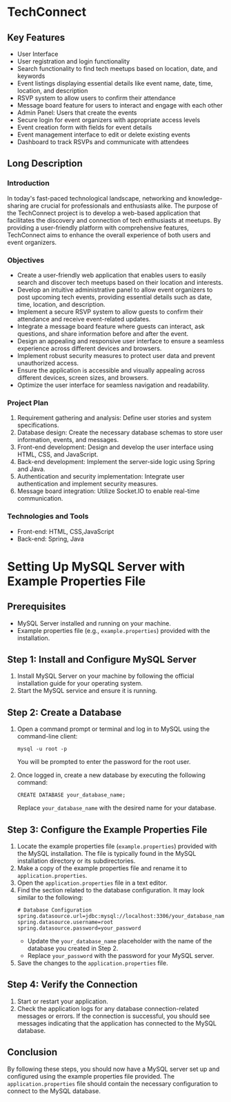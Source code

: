 <!DOCTYPE html>
<html>

<head>
  <meta charset="UTF-8">
  <title>TechConnect</title>
</head>

<body>
  <h1>TechConnect</h1>

<h2>Key Features</h2>
  <ul>
    <li>User Interface</li>
    <li>User registration and login functionality</li>
    <li>Search functionality to find tech meetups based on location, date, and keywords</li>
    <li>Event listings displaying essential details like event name, date, time, location, and description</li>
    <li>RSVP system to allow users to confirm their attendance</li>
    <li>Message board feature for users to interact and engage with each other</li>
    <li>Admin Panel: Users that create the events</li>
    <li>Secure login for event organizers with appropriate access levels</li>
    <li>Event creation form with fields for event details</li>
    <li>Event management interface to edit or delete existing events</li>
    <li>Dashboard to track RSVPs and communicate with attendees</li>
  </ul>

<h2>Long Description</h2>

<h3>Introduction</h3>

  <p>
    In today's fast-paced technological landscape, networking and knowledge-sharing are crucial for professionals and enthusiasts alike. The purpose of the TechConnect project is to develop a web-based application that facilitates the discovery and connection of tech enthusiasts at meetups. By providing a user-friendly platform with comprehensive features, TechConnect aims to enhance the overall experience of both users and event organizers.
  </p>

<h3>Objectives</h3>

  <ul>
    <li>Create a user-friendly web application that enables users to easily search and discover tech meetups based on their location and interests.</li>
    <li>Develop an intuitive administrative panel to allow event organizers to post upcoming tech events, providing essential details such as date, time, location, and description.</li>
    <li>Implement a secure RSVP system to allow guests to confirm their attendance and receive event-related updates.</li>
    <li>Integrate a message board feature where guests can interact, ask questions, and share information before and after the event.</li>
    <li>Design an appealing and responsive user interface to ensure a seamless experience across different devices and browsers.</li>
    <li>Implement robust security measures to protect user data and prevent unauthorized access.</li>
    <li>Ensure the application is accessible and visually appealing across different devices, screen sizes, and browsers.</li>
    <li>Optimize the user interface for seamless navigation and readability.</li>
  </ul>

<h3>Project Plan</h3>

  <ol>
    <li>Requirement gathering and analysis: Define user stories and system specifications.</li>
    <li>Database design: Create the necessary database schemas to store user information, events, and messages.</li>
    <li>Front-end development: Design and develop the user interface using HTML, CSS, and JavaScript.</li>
    <li>Back-end development: Implement the server-side logic using Spring and Java.</li>
    <li>Authentication and security implementation: Integrate user authentication and implement security measures.</li>
    <li>Message board integration: Utilize Socket.IO to enable real-time communication.</li>
  </ol>

<h3>Technologies and Tools</h3>

 <ul>
    <li>Front-end: HTML, CSS,JavaScript</li>
    <li>Back-end: Spring, Java</li>

</ul>




<h1>Setting Up MySQL Server with Example Properties File</h1>

<h2>Prerequisites</h2>
  <ul>
    <li>MySQL Server installed and running on your machine.</li>
    <li>Example properties file (e.g., <code>example.properties</code>) provided with the installation.</li>
  </ul>

<h2>Step 1: Install and Configure MySQL Server</h2>
  <ol>
    <li>Install MySQL Server on your machine by following the official installation guide for your operating system.</li>
    <li>Start the MySQL service and ensure it is running.</li>
  </ol>

<h2>Step 2: Create a Database</h2>
  <ol>
    <li>Open a command prompt or terminal and log in to MySQL using the command-line client:</li>
    <pre><code>mysql -u root -p</code></pre>
    <p>You will be prompted to enter the password for the root user.</p>
    <li>Once logged in, create a new database by executing the following command:</li>
    <pre><code>CREATE DATABASE your_database_name;</code></pre>
    <p>Replace <code>your_database_name</code> with the desired name for your database.</p>
  </ol>

<h2>Step 3: Configure the Example Properties File</h2>
  <ol>
    <li>Locate the example properties file (<code>example.properties</code>) provided with the MySQL installation. The file is typically found in the MySQL installation directory or its subdirectories.</li>
    <li>Make a copy of the example properties file and rename it to <code>application.properties</code>.</li>
    <li>Open the <code>application.properties</code> file in a text editor.</li>
    <li>Find the section related to the database configuration. It may look similar to the following:</li>
    <pre><code># Database Configuration
spring.datasource.url=jdbc:mysql://localhost:3306/your_database_name
spring.datasource.username=root
spring.datasource.password=your_password
</code></pre>
    <ul>
      <li>Update the <code>your_database_name</code> placeholder with the name of the database you created in Step 2.</li>
      <li>Replace <code>your_password</code> with the password for your MySQL server.</li>
    </ul>
    <li>Save the changes to the <code>application.properties</code> file.</li>
  </ol>

<h2>Step 4: Verify the Connection</h2>
  <ol>
    <li>Start or restart your application.</li>
    <li>Check the application logs for any database connection-related messages or errors. If the connection is successful, you should see messages indicating that the application has connected to the MySQL database.</li>
  </ol>

<h2>Conclusion</h2>
  <p>By following these steps, you should now have a MySQL server set up and configured using the example properties file provided. The <code>application.properties</code> file should contain the necessary configuration to connect to the MySQL database.</p>


</body>


</html>


